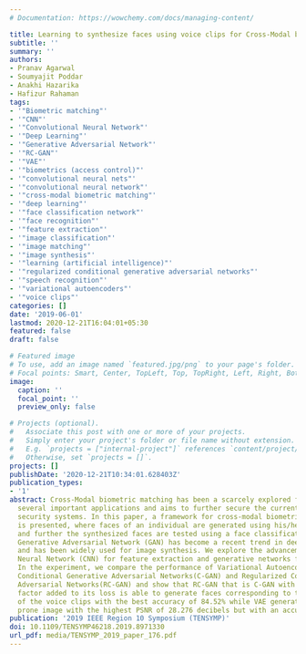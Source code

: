 ```yaml
---
# Documentation: https://wowchemy.com/docs/managing-content/

title: Learning to synthesize faces using voice clips for Cross-Modal biometric matching
subtitle: ''
summary: ''
authors:
- Pranav Agarwal
- Soumyajit Poddar
- Anakhi Hazarika
- Hafizur Rahaman
tags:
- '"Biometric matching"'
- '"CNN"'
- '"Convolutional Neural Network"'
- '"Deep Learning"'
- '"Generative Adversarial Network"'
- '"RC-GAN"'
- '"VAE"'
- '"biometrics (access control)"'
- '"convolutional neural nets"'
- '"convolutional neural network"'
- '"cross-modal biometric matching"'
- '"deep learning"'
- '"face classification network"'
- '"face recognition"'
- '"feature extraction"'
- '"image classification"'
- '"image matching"'
- '"image synthesis"'
- '"learning (artificial intelligence)"'
- '"regularized conditional generative adversarial networks"'
- '"speech recognition"'
- '"variational autoencoders"'
- '"voice clips"'
categories: []
date: '2019-06-01'
lastmod: 2020-12-21T16:04:01+05:30
featured: false
draft: false

# Featured image
# To use, add an image named `featured.jpg/png` to your page's folder.
# Focal points: Smart, Center, TopLeft, Top, TopRight, Left, Right, BottomLeft, Bottom, BottomRight.
image:
  caption: ''
  focal_point: ''
  preview_only: false

# Projects (optional).
#   Associate this post with one or more of your projects.
#   Simply enter your project's folder or file name without extension.
#   E.g. `projects = ["internal-project"]` references `content/project/deep-learning/index.md`.
#   Otherwise, set `projects = []`.
projects: []
publishDate: '2020-12-21T10:34:01.628403Z'
publication_types:
- '1'
abstract: Cross-Modal biometric matching has been a scarcely explored field but carries
  several important applications and aims to further secure the currently existing
  security systems. In this paper, a framework for cross-modal biometric matching
  is presented, where faces of an individual are generated using his/her voice clips
  and further the synthesized faces are tested using a face classification network.
  Generative Adversarial Network (GAN) has become a recent trend in deep learning
  and has been widely used for image synthesis. We explore the advancements of Convolutional
  Neural Network (CNN) for feature extraction and generative networks for image synthesis.
  In the experiment, we compare the performance of Variational Autoencoders(VAE),
  Conditional Generative Adversarial Networks(C-GAN) and Regularized Conditional Generative
  Adversarial Networks(RC-GAN) and show that RC-GAN that is C-GAN with a regularization
  factor added to its loss is able to generate faces corresponding to the true identity
  of the voice clips with the best accuracy of 84.52% while VAE generates a less noise
  prone image with the highest PSNR of 28.276 decibels but with an accuracy of 72.61%.
publication: '2019 IEEE Region 10 Symposium (TENSYMP)'
doi: 10.1109/TENSYMP46218.2019.8971330
url_pdf: media/TENSYMP_2019_paper_176.pdf
---
```

